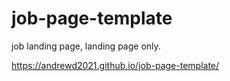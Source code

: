 # job-page-template
job landing page, landing page only.

https://andrewd2021.github.io/job-page-template/
